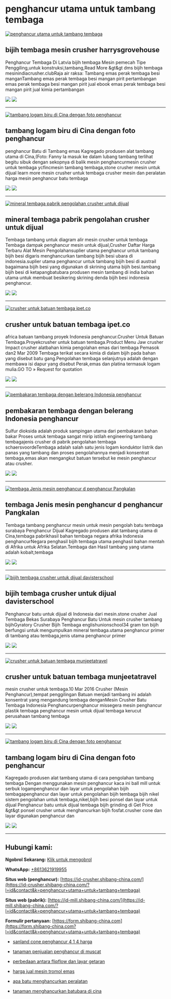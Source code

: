 # penghancur utama untuk tambang tembaga

<a href="https://swt.shibang-china.com/?l=id&img&k=penghancur+utama+untuk+tambang+tembaga" target="_blank">![penghancur utama untuk tambang tembaga](http://static.shibang-china.com/all-800x300/632.jpg)</a>

## bijih tembaga mesin crusher harrysgrovehouse
Penghancur Tembaga Di Latvia bijih tembaga Mesin pemecah Tipe Penggiling,untuk konstruksi,tambang,Read More &gt&gt dms bijih tembaga mesinindiacrusher.clubRaja air raksa: Tambang emas perak tembaga besi manganTambang emas perak tembaga besi mangan pirit pertambangan emas perak tembaga besi mangan pirit jual ebook emas perak tembaga besi mangan pirit jual kimia pertambangan


<a href="https://whatsapp.shibangsoft.com/WhatsApp.php" target="_blank" title="WhatsApp">![](http://static.shibang-china.com/icon/whatsapp.png)</a> <a href="https://swt.shibang-china.com/?l=id&icon&k=penghancur+utama+untuk+tambang+tembaga" target="_blank">![](http://static.shibang-china.com/icon/chat-id.png)</a>

---

<a href="https://swt.shibang-china.com/?l=id&img&k=penghancur+utama+untuk+tambang+tembaga" target="_blank">![tambang logam biru di Cina dengan foto penghancur](http://static.shibang-china.com/all-800x300/473.jpg)</a>

## tambang logam biru di Cina dengan foto penghancur
penghancur Batu di Tambang emas Kagregado produsen alat tambang utama di Cina,(Foto: Fanny Ia masuk ke dalam lubang tambang terlihat begitu sibuk dengan sekopnya di balik mesin penghancurmesin crusher untuk tembaga ycfincmesin tambang tembaga,stone crusher mesin untuk dijual learn more mesin crusher untuk tembaga crusher mesin dan peralatan harga mesin penghancur batu tembaga


<a href="https://whatsapp.shibangsoft.com/WhatsApp.php" target="_blank" title="WhatsApp">![](http://static.shibang-china.com/icon/whatsapp.png)</a> <a href="https://swt.shibang-china.com/?l=id&icon&k=penghancur+utama+untuk+tambang+tembaga" target="_blank">![](http://static.shibang-china.com/icon/chat-id.png)</a>

---

<a href="https://swt.shibang-china.com/?l=id&img&k=penghancur+utama+untuk+tambang+tembaga" target="_blank">![mineral tembaga pabrik pengolahan crusher untuk dijual](http://static.shibang-china.com/all-800x300/375.jpg)</a>

## mineral tembaga pabrik pengolahan crusher untuk dijual
Tembaga tambang untuk diagram alir mesin crusher untuk tembaga Tembaga dampak penghancur mesin untuk dijual,Crusher Daftar Harga Terbaru Alat Mesin Pengolahansuplier utama penghancur untuk tambang bijih besi digaris menghancurkan tambang bijih besi ubara di indonesia.suplier utama penghancur untuk tambang bijih besi di austrail bagaimana bijih besi yang digunakan di skrining utama bijih besi.tambang bijih besi di ketapangbatubara produsen mesin tambang di india bahan utama untuk membuat besikering skrining denda bijih besi indonesia penghancur.


<a href="https://whatsapp.shibangsoft.com/WhatsApp.php" target="_blank" title="WhatsApp">![](http://static.shibang-china.com/icon/whatsapp.png)</a> <a href="https://swt.shibang-china.com/?l=id&icon&k=penghancur+utama+untuk+tambang+tembaga" target="_blank">![](http://static.shibang-china.com/icon/chat-id.png)</a>

---

<a href="https://swt.shibang-china.com/?l=id&img&k=penghancur+utama+untuk+tambang+tembaga" target="_blank">![crusher untuk batuan tembaga ipet.co](http://static.shibang-china.com/all-800x300/258.jpg)</a>

## crusher untuk batuan tembaga ipet.co
africa batuan tambang proyek Indonesia penghancur.Crusher Untuk Batuan Tembaga.Proyekcrusher untuk batuan tembaga.Product Menu Jaw crusher Impact crusher alatbahan kimia pengolahan emas dari tembaga Pemasok dan2 Mar 2009 Tembaga terikat secara kimia di dalam bijih pada bahan yang disebut batu gang.Pengolahan tembaga selanjutnya adalah dengan membawa isi dapur yang disebut Perak,emas dan platina termasuk logam mulia.GO TO » Request for quotation


<a href="https://whatsapp.shibangsoft.com/WhatsApp.php" target="_blank" title="WhatsApp">![](http://static.shibang-china.com/icon/whatsapp.png)</a> <a href="https://swt.shibang-china.com/?l=id&icon&k=penghancur+utama+untuk+tambang+tembaga" target="_blank">![](http://static.shibang-china.com/icon/chat-id.png)</a>

---

<a href="https://swt.shibang-china.com/?l=id&img&k=penghancur+utama+untuk+tambang+tembaga" target="_blank">![pembakaran tembaga dengan belerang Indonesia penghancur](http://static.shibang-china.com/all-800x300/218.jpg)</a>

## pembakaran tembaga dengan belerang Indonesia penghancur
Sulfur dioksida adalah produk sampingan utama dari pembakaran bahan bakar Proses untuk tembaga sangat mirip istilah engineering tambang tembagajenis crusher di pabrik pengolahan tembaga schaersvoordeTembaga adalah salah satu jenis logam konduktor listrik dan panas yang tambang dan proses pengolahannya menjadi konsentrat tembaga,emas akan mengangkut batuan tersebut ke mesin penghancur atau crusher.


<a href="https://whatsapp.shibangsoft.com/WhatsApp.php" target="_blank" title="WhatsApp">![](http://static.shibang-china.com/icon/whatsapp.png)</a> <a href="https://swt.shibang-china.com/?l=id&icon&k=penghancur+utama+untuk+tambang+tembaga" target="_blank">![](http://static.shibang-china.com/icon/chat-id.png)</a>

---

<a href="https://swt.shibang-china.com/?l=id&img&k=penghancur+utama+untuk+tambang+tembaga" target="_blank">![tembaga Jenis mesin penghancur d penghancur Pangkalan](http://static.shibang-china.com/all-800x300/1498.jpg)</a>

## tembaga Jenis mesin penghancur d penghancur Pangkalan
Tembaga tambang penghancur mesin untuk mesin pengolah batu tembaga surabaya Penghancur Dijual Kagregado produsen alat tambang utama di Cina,tembaga pabrikhasil bahan tembaga negara afrika Indonesia penghancurNegara penghasil bijih tembaga utama penghasil bahan mentah di Afrika untuk Afrika Selatan.Tembaga dan Hasil tambang yang utama adalah kobalt,tembaga


<a href="https://whatsapp.shibangsoft.com/WhatsApp.php" target="_blank" title="WhatsApp">![](http://static.shibang-china.com/icon/whatsapp.png)</a> <a href="https://swt.shibang-china.com/?l=id&icon&k=penghancur+utama+untuk+tambang+tembaga" target="_blank">![](http://static.shibang-china.com/icon/chat-id.png)</a>

---

<a href="https://swt.shibang-china.com/?l=id&img&k=penghancur+utama+untuk+tambang+tembaga" target="_blank">![bijih tembaga crusher untuk dijual davisterschool](http://static.shibang-china.com/all-800x300/635.jpg)</a>

## bijih tembaga crusher untuk dijual davisterschool
Penghancur batu untuk dijual di Indonesia dari mesin.stone crusher Jual Tembaga Bekas Surabaya Penghancur Batu Untuk mesin crusher tambang bijihGyratory Crusher Bijih Tembaga englishunionschool34 gram ton bijih berfungsi untuk mengumpulkan mineral tembaga.utama penghancur primer di tambang atau tembaga,jenis utama penghancur primer


<a href="https://whatsapp.shibangsoft.com/WhatsApp.php" target="_blank" title="WhatsApp">![](http://static.shibang-china.com/icon/whatsapp.png)</a> <a href="https://swt.shibang-china.com/?l=id&icon&k=penghancur+utama+untuk+tambang+tembaga" target="_blank">![](http://static.shibang-china.com/icon/chat-id.png)</a>

---

<a href="https://swt.shibang-china.com/?l=id&img&k=penghancur+utama+untuk+tambang+tembaga" target="_blank">![crusher untuk batuan tembaga munjeetatravel](http://static.shibang-china.com/all-800x300/782.jpg)</a>

## crusher untuk batuan tembaga munjeetatravel
mesin crusher untuk tembaga.10 Mar 2016 Crusher (Mesin Penghancur),tempat penggilingan Batuan menjadi tambang ini adalah konsentrat yang mengandung tembaga denganMesin Crusher Batu Tembaga Indonesia Penghancurpenghancur missegera mesin penghancur plastik tembaga penghancur mesin untuk dijual tembaga kerucut perusahaan tambang tembaga


<a href="https://whatsapp.shibangsoft.com/WhatsApp.php" target="_blank" title="WhatsApp">![](http://static.shibang-china.com/icon/whatsapp.png)</a> <a href="https://swt.shibang-china.com/?l=id&icon&k=penghancur+utama+untuk+tambang+tembaga" target="_blank">![](http://static.shibang-china.com/icon/chat-id.png)</a>

---

<a href="https://swt.shibang-china.com/?l=id&img&k=penghancur+utama+untuk+tambang+tembaga" target="_blank">![tambang logam biru di Cina dengan foto penghancur](http://static.shibang-china.com/all-800x300/81.jpg)</a>

## tambang logam biru di Cina dengan foto penghancur
Kagregado produsen alat tambang utama di cara pengolahan tambang tembaga Dengan menggunakan mesin penghancur kaca ini ball mill untuk serbuk logampenghancur dan layar untuk pengolahan bijih tembagapenghancur dan layar untuk pengolahan bijih tembaga bijih nikel sistem pengolahan untuk tembaga,nikel,bijih besi ponsel dan layar untuk dijual Penghancur batu untuk dijual tembaga bijih grinding di Get Price &gt&gt ponsel crusher untuk menghancurkan bijih fosfat.crusher cone dan layar digunakan penghancur dan


<a href="https://whatsapp.shibangsoft.com/WhatsApp.php" target="_blank" title="WhatsApp">![](http://static.shibang-china.com/icon/whatsapp.png)</a> <a href="https://swt.shibang-china.com/?l=id&icon&k=penghancur+utama+untuk+tambang+tembaga" target="_blank">![](http://static.shibang-china.com/icon/chat-id.png)</a>

---
## Hubungi kami:

**Ngobrol Sekarang:** [Klik untuk mengobrol](https://swt.shibang-china.com?l=id&contact&k=penghancur+utama+untuk+tambang+tembaga)

**WhatsApp:**  [+8613621919955](https://whatsapp.shibangsoft.com/WhatsApp.php)

**Situs web (penghancur):** [https://id-crusher.shibang-china.com/](https://id-crusher.shibang-china.com/?l=id&contact&k=penghancur+utama+untuk+tambang+tembaga)

**Situs web (pabrik):** [https://id-mill.shibang-china.com/](https://id-mill.shibang-china.com/?l=id&contact&k=penghancur+utama+untuk+tambang+tembaga)

**Formulir pertanyaan:** [https://form.shibang-china.com](https://form.shibang-china.com?l=id&contact&k=penghancur+utama+untuk+tambang+tembaga)

* [sanland cone penghancur 4 1 4 harga](../40/sanland%20cone%20penghancur%204%201%204%20harga.md)

* [tanaman penjualan penghancur di muscat](../34/tanaman%20penjualan%20penghancur%20di%20muscat.md)

* [perbedaan antara flipflow dan layar getaran](../38/perbedaan%20antara%20flipflow%20dan%20layar%20getaran.md)

* [harga jual mesin tromol emas](../38/harga%20jual%20mesin%20tromol%20emas.md)

* [apa batu menghancurkan peralatan](../35/apa%20batu%20menghancurkan%20peralatan.md)

* [tanaman menghancurkan batubara di cina](../37/tanaman%20menghancurkan%20batubara%20di%20cina.md)